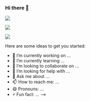 ### Hi there 👋

![](https://github-readme-stats.vercel.app/api?username=Wedyarit&show_icons=true&theme=dark)

![](https://github-readme-stats.vercel.app/api/top-langs/?username=Wedyarit&layout=compact&theme=dark)

![](https://readme-jokes.vercel.app/api)


Here are some ideas to get you started:

- 🔭 I’m currently working on ...
- 🌱 I’m currently learning ...
- 👯 I’m looking to collaborate on ...
- 🤔 I’m looking for help with ...
- 💬 Ask me about ...
- 📫 How to reach me: ...
- 😄 Pronouns: ...
- ⚡ Fun fact: ...
-->
